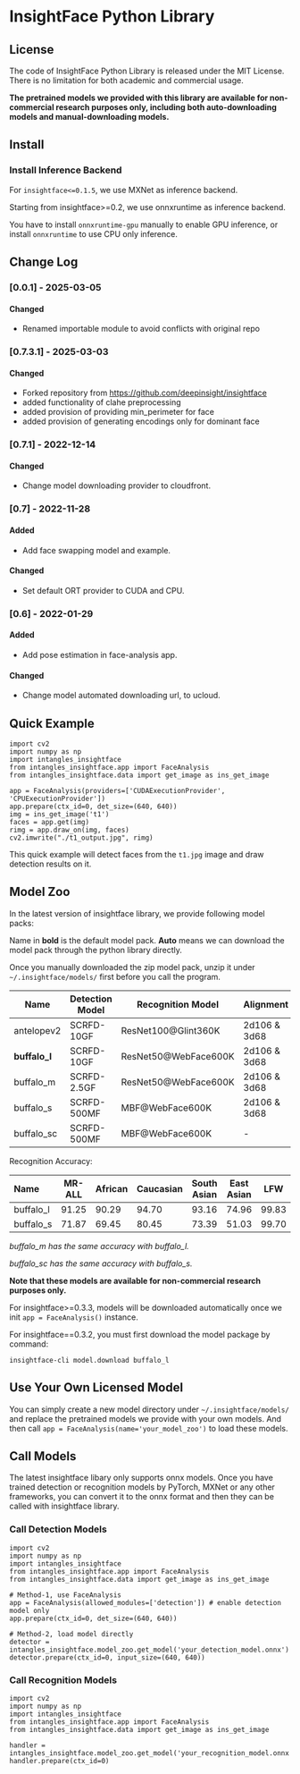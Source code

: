 # InsightFace Python Library

## License

The code of InsightFace Python Library is released under the MIT License. There is no limitation for both academic and commercial usage.

**The pretrained models we provided with this library are available for non-commercial research purposes only, including both auto-downloading models and manual-downloading models.**

## Install

### Install Inference Backend

For ``insightface<=0.1.5``, we use MXNet as inference backend.

Starting from insightface>=0.2, we use onnxruntime as inference backend.

You have to install ``onnxruntime-gpu`` manually to enable GPU inference, or install ``onnxruntime`` to use CPU only inference.

## Change Log
### [0.0.1] - 2025-03-05

#### Changed
- Renamed importable module to avoid conflicts with original repo

### [0.7.3.1] - 2025-03-03

#### Changed

- Forked repository from https://github.com/deepinsight/insightface
- added functionality of clahe preprocessing
- added provision of providing min_perimeter for face
- added provision of generating encodings only for dominant face

### [0.7.1] - 2022-12-14
  
#### Changed
  
- Change model downloading provider to cloudfront.

### [0.7] - 2022-11-28
  
#### Added

- Add face swapping model and example.
 
#### Changed
  
- Set default ORT provider to CUDA and CPU.
 
### [0.6] - 2022-01-29
  
#### Added

- Add pose estimation in face-analysis app.
 
#### Changed
  
- Change model automated downloading url, to ucloud.
 

## Quick Example

```
import cv2
import numpy as np
import intangles_insightface
from intangles_insightface.app import FaceAnalysis
from intangles_insightface.data import get_image as ins_get_image

app = FaceAnalysis(providers=['CUDAExecutionProvider', 'CPUExecutionProvider'])
app.prepare(ctx_id=0, det_size=(640, 640))
img = ins_get_image('t1')
faces = app.get(img)
rimg = app.draw_on(img, faces)
cv2.imwrite("./t1_output.jpg", rimg)
```

This quick example will detect faces from the ``t1.jpg`` image and draw detection results on it.



## Model Zoo

In the latest version of insightface library, we provide following model packs:

Name in **bold** is the default model pack. **Auto** means we can download the model pack through the python library directly.

Once you manually downloaded the zip model pack, unzip it under `~/.insightface/models/` first before you call the program.

| Name          | Detection Model | Recognition Model    | Alignment    | Attributes | Model-Size | Link                                                         | Auto |
| ------------- | --------------- | -------------------- | ------------ | ---------- | ---------- | ------------------------------------------------------------ | ------------- |
| antelopev2    | SCRFD-10GF      | ResNet100@Glint360K  | 2d106 & 3d68 | Gender&Age | 407MB      | [link](https://drive.google.com/file/d/18wEUfMNohBJ4K3Ly5wpTejPfDzp-8fI8/view?usp=sharing) | N             |
| **buffalo_l** | SCRFD-10GF      | ResNet50@WebFace600K | 2d106 & 3d68 | Gender&Age | 326MB      | [link](https://drive.google.com/file/d/1qXsQJ8ZT42_xSmWIYy85IcidpiZudOCB/view?usp=sharing) | Y             |
| buffalo_m     | SCRFD-2.5GF     | ResNet50@WebFace600K | 2d106 & 3d68 | Gender&Age | 313MB      | [link](https://drive.google.com/file/d/1net68yNxF33NNV6WP7k56FS6V53tq-64/view?usp=sharing) | N             |
| buffalo_s     | SCRFD-500MF     | MBF@WebFace600K      | 2d106 & 3d68 | Gender&Age | 159MB      | [link](https://drive.google.com/file/d/1pKIusApEfoHKDjeBTXYB3yOQ0EtTonNE/view?usp=sharing) | N             |
| buffalo_sc    | SCRFD-500MF     | MBF@WebFace600K      | -            | -          | 16MB       | [link](https://drive.google.com/file/d/19I-MZdctYKmVf3nu5Da3HS6KH5LBfdzG/view?usp=sharing) | N             |



Recognition Accuracy:

| Name      | MR-ALL | African | Caucasian | South Asian | East Asian | LFW   | CFP-FP | AgeDB-30 | IJB-C(E4) |
| :-------- | ------ | ------- | --------- | ----------- | ---------- | ----- | ------ | -------- | --------- |
| buffalo_l | 91.25  | 90.29   | 94.70     | 93.16       | 74.96      | 99.83 | 99.33  | 98.23    | 97.25     |
| buffalo_s | 71.87  | 69.45   | 80.45     | 73.39       | 51.03      | 99.70 | 98.00  | 96.58    | 95.02     |

*buffalo_m has the same accuracy with buffalo_l.*

*buffalo_sc has the same accuracy with buffalo_s.*



**Note that these models are available for non-commercial research purposes only.**



For insightface>=0.3.3, models will be downloaded automatically once we init ``app = FaceAnalysis()`` instance.

For insightface==0.3.2, you must first download the model package by command:

```
insightface-cli model.download buffalo_l
```

## Use Your Own Licensed Model

You can simply create a new model directory under ``~/.insightface/models/`` and replace the pretrained models we provide with your own models. And then call ``app = FaceAnalysis(name='your_model_zoo')`` to load these models.

## Call Models

The latest insightface libary only supports onnx models. Once you have trained detection or recognition models by PyTorch, MXNet or any other frameworks, you can convert it to the onnx format and then they can be called with insightface library.

### Call Detection Models

```
import cv2
import numpy as np
import intangles_insightface
from intangles_insightface.app import FaceAnalysis
from intangles_insightface.data import get_image as ins_get_image

# Method-1, use FaceAnalysis
app = FaceAnalysis(allowed_modules=['detection']) # enable detection model only
app.prepare(ctx_id=0, det_size=(640, 640))

# Method-2, load model directly
detector = intangles_insightface.model_zoo.get_model('your_detection_model.onnx')
detector.prepare(ctx_id=0, input_size=(640, 640))

```

### Call Recognition Models

```
import cv2
import numpy as np
import intangles_insightface
from intangles_insightface.app import FaceAnalysis
from intangles_insightface.data import get_image as ins_get_image

handler = intangles_insightface.model_zoo.get_model('your_recognition_model.onnx')
handler.prepare(ctx_id=0)

```


